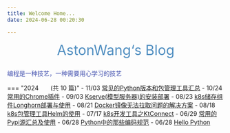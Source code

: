 ```yaml
---
title: Welcome Home...
date: 2024-06-28 00:20:30

---
```


<center><font  color= #518FC1 size=6 class="ml3">AstonWang‘s Blog</font></center>
<script src="https://cdnjs.cloudflare.com/ajax/libs/animejs/2.0.2/anime.min.js"></script>

<!-- 可选一言 -->

<center>
<font  color= #608DBD size=5>
<p id="hitokoto">
  <a href="#" id="hitokoto_text" target="_blank"></a>
</p>
<script>
  fetch('https://v1.hitokoto.cn')
    .then(response => response.json())
    .then(data => {
      const hitokoto = document.querySelector('#hitokoto_text')
      hitokoto.href = `https://hitokoto.cn/?uuid=${data.uuid}`
      hitokoto.innerText = data.hitokoto
    })
    .catch(console.error)
</script>
</font>
</center>


<div id="rcorners2" >
  <div id="rcorners1">
    <i class="fa fa-calendar" style="font-size:100"></i>
    <body>
      <font color="#4351AF">
      编程是一种技艺，一种需要用心学习的技艺
        <p class="p1"></p>
<script defer>
    //格式：2020年04月12日 10:20:00 星期二
    function format(newDate) {
        var day = newDate.getDay();
        var y = newDate.getFullYear();
        var m =
            newDate.getMonth() + 1 < 10
                ? "0" + (newDate.getMonth() + 1)
                : newDate.getMonth() + 1;
        var d =
            newDate.getDate() < 10 ? "0" + newDate.getDate() : newDate.getDate();
        var h =
            newDate.getHours() < 10 ? "0" + newDate.getHours() : newDate.getHours();
        var min =
            newDate.getMinutes() < 10
                ? "0" + newDate.getMinutes()
                : newDate.getMinutes();
        var s =
            newDate.getSeconds() < 10
                ? "0" + newDate.getSeconds()
                : newDate.getSeconds();
        var dict = {
            1: "一",
            2: "二",
            3: "三",
            4: "四",
            5: "五",
            6: "六",
            0: "天",
        };
        //var week=["日","一","二","三","四","五","六"]
        return (
            y +
            "年" +
            m +
            "月" +
            d +
            "日" +
            " " +
            h +
            ":" +
            min +
            ":" +
            s +
            " 星期" +
            dict[day]
        );
    }
    var timerId = setInterval(function () {
        var newDate = new Date();
        var p1 = document.querySelector(".p1");
        if (p1) {
            p1.textContent = format(newDate);
        }
    }, 1000);
</script>
      </font>
    </body>
  </div>
</div> 

<!-- *** -->
<!-- - 一切看似逝去的，都不曾离开，你所给予的爱与温暖，让我执着地守护着这里 ！     -->
<!-- - All problems in computer science can be solved by another level of indirection ! -->
<!-- *** -->

<!-- 
!!! info
    有人说：种一颗树，最好的时间是十年前，其次是现在... -->

=== "2024   &nbsp; &nbsp; &nbsp; (共 10 篇)"
    - 11/03 [常见的Python版本和包管理工具汇总](./pynotes/04.env_package_selection.md)
    - 10/24 [常用的Chrome插件](./toolbox/plugins/chrome_plugins.md)
    - 09/03 [Kserve(模型服务器)的安装部署](./notehub/modelops/kserve_deploy.md)
    - 08/23 [k8s储存组件Longhorn部署与使用](./notehub/cloud_native/k8s/longhorn_deploy.md)
    - 08/21 [Docker镜像无法拉取问题的解决方案](./notehub/cloud_native/docker/docker_image_pull_problem_for_solution.md)
    - 08/18 [k8s包管理工具Helm的使用](./notehub/cloud_native/k8s/helm_usage.md)
    - 07/17 [k8s开发工具之KtConnect](./notehub/cloud_native/k8s/ktconnect_usage.md)
    - 06/29 [常用的Pypi源汇总及使用](./pynotes/03.pypi_source_usage.md)
    - 06/28 [Python中的那些编码规范](./pynotes/02.py_coding_standards.md)
    - 06/28 [Hello Python](./pynotes/01.hello_python.md)
    

